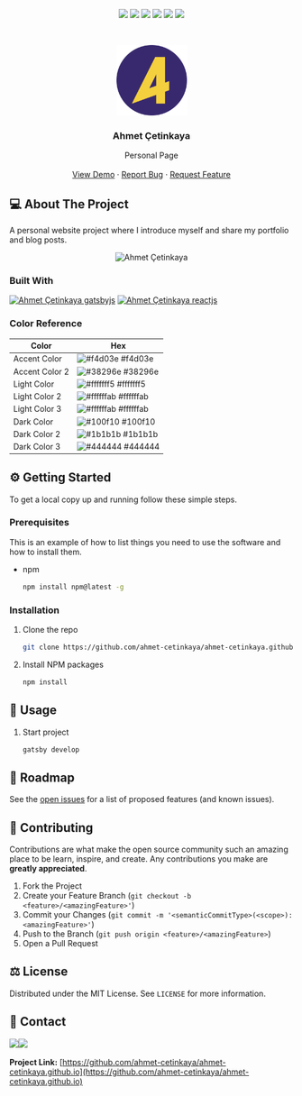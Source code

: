 <p align="center">
  <a href="https://github.com/ahmet-cetinkaya/ahmet-cetinkaya.github.io/graphs/contributors"><img src="https://img.shields.io/github/contributors/ahmet-cetinkaya/ahmet-cetinkaya.github.io.svg?style=for-the-badge"></a>
  <a href="https://github.com/ahmet-cetinkaya/ahmet-cetinkaya.github.io/network/members"><img src="https://img.shields.io/github/forks/ahmet-cetinkaya/ahmet-cetinkaya.github.io.svg?style=for-the-badge"></a>
  <a href="https://github.com/ahmet-cetinkaya/ahmet-cetinkaya.github.io/stargazers"><img src="https://img.shields.io/github/stars/ahmet-cetinkaya/ahmet-cetinkaya.github.io.svg?style=for-the-badge"></a>
  <a href="https://github.com/ahmet-cetinkaya/ahmet-cetinkaya.github.io/issues"><img src="https://img.shields.io/github/issues/ahmet-cetinkaya/ahmet-cetinkaya.github.io.svg?style=for-the-badge"></a>
  <a href="https://github.com/ahmet-cetinkaya/ahmet-cetinkaya.github.io/blob/master/LICENSE"><img src="https://img.shields.io/github/license/ahmet-cetinkaya/ahmet-cetinkaya.github.io.svg?style=for-the-badge"></a>
  <a href="https://linkedin.com/in/ahmet-cetinkaya"><img src="https://img.shields.io/badge/LinkedIn-0077B5?style=for-the-badge&logo=linkedin&logoColor=white"></a>
</p><br />

<p align="center">
  <a href="https://github.com/ahmet-cetinkaya/ahmet-cetinkaya.github.io"><img src="src/shared/assets/images/icon.png" height="125"></a>
  <h3 align="center">Ahmet Çetinkaya</h3>
  <p align="center">
    Personal Page
    <br />
    <br />
    <a href="https://ahmetcetinkaya.me">View Demo</a>
    ·
    <a href="https://github.com/ahmet-cetinkaya/ahmet-cetinkaya.github.io/issues">Report Bug</a>
    ·
    <a href="https://github.com/ahmet-cetinkaya/ahmet-cetinkaya.github.io/issues">Request Feature</a>
  </p>
</p>

## 💻 About The Project
A personal website project where I introduce myself and share my portfolio and blog posts.

<p align="center"><img src="https://user-images.githubusercontent.com/53148314/188260692-ae2cfe7a-a95c-427a-8232-edb0c5d62904.gif" alt="Ahmet Çetinkaya" width="600"/></p>

### Built With
[![Ahmet Çetinkaya gatsbyjs](https://img.shields.io/badge/Gatsby-663399?style=for-the-badge&logo=gatsby&logoColor=white)](https://gatsbyjs.com/)
[![Ahmet Çetinkaya reactjs](https://img.shields.io/badge/React-20232A?style=for-the-badge&logo=react&logoColor=61DAFB)](https://reactjs.org)

### Color Reference

| Color          | Hex                                                                    |
| -------------- | ---------------------------------------------------------------------- |
| Accent Color   | ![#f4d03e](https://via.placeholder.com/10/f4d03e?text=+) #f4d03e       |
| Accent Color 2 | ![#38296e](https://via.placeholder.com/10/38296e?text=+) #38296e       |
| Light Color    | ![#fffffff5](https://via.placeholder.com/10/fffffff5?text=+) #fffffff5 |
| Light Color 2  | ![#ffffffab](https://via.placeholder.com/10/ffffffab?text=+) #ffffffab |
| Light Color 3  | ![#ffffffab](https://via.placeholder.com/10/ffffffab?text=+) #ffffffab |
| Dark Color     | ![#100f10](https://via.placeholder.com/10/100f10?text=+) #100f10       |
| Dark Color 2   | ![#1b1b1b](https://via.placeholder.com/10/1b1b1b?text=+) #1b1b1b       |
| Dark Color 3   | ![#444444](https://via.placeholder.com/10/444444?text=+) #444444       |

## ⚙️ Getting Started

To get a local copy up and running follow these simple steps.

### Prerequisites

This is an example of how to list things you need to use the software and how to install them.

- npm
  ```sh
  npm install npm@latest -g
  ```

### Installation

1. Clone the repo
   ```sh
   git clone https://github.com/ahmet-cetinkaya/ahmet-cetinkaya.github.io.git
   ```
2. Install NPM packages
   ```sh
   npm install
   ```

## 🚀 Usage

1. Start project
   ```sh
   gatsby develop
   ```

## 🚧 Roadmap

See the [open issues](https://github.com/ahmet-cetinkaya/ahmet-cetinkaya.github.io/issues) for a list of proposed features (and known issues).

## 🤝 Contributing

Contributions are what make the open source community such an amazing place to be learn, inspire, and create. Any contributions you make are **greatly appreciated**.

1. Fork the Project
2. Create your Feature Branch (`git checkout -b <feature>/<amazingFeature>'`)
3. Commit your Changes (`git commit -m '<semanticCommitType>(<scope>): <amazingFeature>'`)
4. Push to the Branch (`git push origin <feature>/<amazingFeature>`)
5. Open a Pull Request

## ⚖️ License

Distributed under the MIT License. See `LICENSE` for more information.

## 📧 Contact

<a href="https://ahmetcetinkaya.me/"><img src="https://img.shields.io/badge/ahmetcetinkaya.me-F4D03E.svg?&style=for-the-badge&logo=Cliqz&logoColor=black" /></a><a href="mailto:ahmetcetinkaya7@outlook.com"><img src="https://img.shields.io/badge/EMail-0078D4.svg?&style=for-the-badge&logo=microsoft%20outlook&logoColor=white" /></a>

**Project Link:** [https://github.com/ahmet-cetinkaya/ahmet-cetinkaya.github.io](https://github.com/ahmet-cetinkaya/ahmet-cetinkaya.github.io)

<!-- ## 🙏 Acknowledgements

- []() -->
